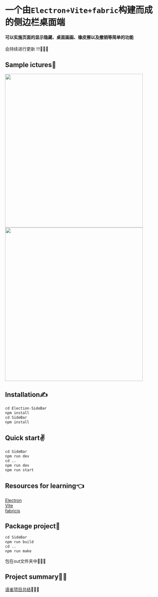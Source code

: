 #  一个由`Electron+Vite+fabric`构建而成的侧边栏桌面端  

#### 可以实施页面的显示隐藏、桌面画画、橡皮擦以及撤销等简单的功能  

会持续进行更新 !!!🥰🥰🥰
## Sample ictures📸
<img src="https://github.com/kabudaLiu/Electron-SideBar/assets/130575923/5af86cc2-8cff-4855-b172-9a81ced57cb7" width="450" height="500">
<img src="https://github.com/kabudaLiu/Electron-SideBar/assets/130575923/225a492e-5e27-4769-aaa9-0c1d2da209ed" width="450" height="500">




        
## Installation✍
```python 
cd Election-SideBar
npm install
cd SideBar
npm install
```

##    Quick start✌
```python 
cd SideBar
npm run dev
cd ..
npm run dev
npm run start
```

   ## Resources for learning👈
   
[Electron](URL "https://www.electronjs.org/zh/")  
[Vite](URL "https://www.vitejs.net/")  
[fabricjs](URL "http://fabricjs.com/")
## Package project👏
```python 
cd SideBar
npm run build
cd ..
npm run make
```
包在out文件夹中🤩🤩🤩
## Project summary👨‍💻
[语雀项目总结](URL "https://www.yuque.com/u33411898/gqmwt3/iipedd1zisstzpx3?singleDoc# 《Electron-SiderBar》")🤠🤠🤠





